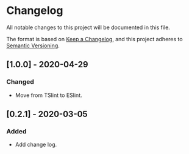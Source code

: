 # Changelog

All notable changes to this project will be documented in this file.

The format is based on [Keep a Changelog](https://keepachangelog.com/en/1.0.0/),
and this project adheres to [Semantic Versioning](https://semver.org/spec/v2.0.0.html).

## [1.0.0] - 2020-04-29

### Changed

- Move from TSlint to ESlint.

## [0.2.1] - 2020-03-05

### Added

- Add change log.
